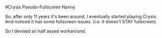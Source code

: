 #Crysis Pseudo-Fullscreen Nanny

So, after only 11 years it's been around, I eventually started playing Crysis.
And noticed it has some fullscreen issues. (i.e. it doesn't STAY fullscreen)

So I devised an half assed workaround.
